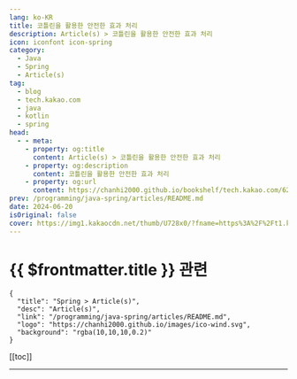 ```yaml
---
lang: ko-KR
title: 코틀린을 활용한 안전한 효과 처리
description: Article(s) > 코틀린을 활용한 안전한 효과 처리
icon: iconfont icon-spring
category: 
  - Java
  - Spring
  - Article(s)
tag: 
  - blog
  - tech.kakao.com
  - java
  - kotlin
  - spring
head:
  - - meta:
    - property: og:title
      content: Article(s) > 코틀린을 활용한 안전한 효과 처리
    - property: og:description
      content: 코틀린을 활용한 안전한 효과 처리
    - property: og:url
      content: https://chanhi2000.github.io/bookshelf/tech.kakao.com/622.html
prev: /programming/java-spring/articles/README.md
date: 2024-06-20
isOriginal: false
cover: https://img1.kakaocdn.net/thumb/U728x0/?fname=https%3A%2F%2Ft1.kakaocdn.net%2Fkakao_tech%2Fimage%2F3342bd30019000001.png
---
```


# {{ $frontmatter.title }} 관련

```component VPCard
{
  "title": "Spring > Article(s)",
  "desc": "Article(s)",
  "link": "/programming/java-spring/articles/README.md",
  "logo": "https://chanhi2000.github.io/images/ico-wind.svg",
  "background": "rgba(10,10,10,0.2)"
}
```

[[toc]]

---

<SiteInfo
  name="코틀린을 활용한 안전한 효과 처리"
  desc="안녕하세요, 전자문서 서비스의 서버를 개발하고 있는 Alan입니다. 스프링(Spr..."
  url="https://tech.kakao.com/posts/622"
  logo="https://www.kakaocorp.com/page/favicon.ico"
  preview="https://img1.kakaocdn.net/thumb/U728x0/?fname=https%3A%2F%2Ft1.kakaocdn.net%2Fkakao_tech%2Fimage%2F3342bd30019000001.png"/>

<!-- TODO: 작성 -->
